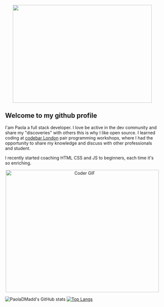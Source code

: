 <p  align="center"><img height="320px" width="95%" src = "https://github.com/PaolaDMadd/PaolaDMadd/blob/main/myname.gif"></p>

## Welcome to my github profile
I'am Paola a full stack developer. I love be active in the dev community and share my "discoveries" with others this is why I like open source.
I learned coding at [codebar London](https://codebar.io/) pair programming workshops, where I had the opportunity to share my knowledge and discuss with other professionals and student. 

I recently started coaching HTML CSS and JS to beginners, each time it's so enriching.


<p  align="center"><img src="https://media.giphy.com/media/SWoSkN6DxTszqIKEqv/giphy.gif" alt="Coder GIF" width="500" height="400"></p>

![PaolaDMadd's GitHub stats](https://github-readme-stats.vercel.app/api?username=PaolaDMadd) [![Top Langs](https://github-readme-stats.vercel.app/api/top-langs/?username=PaolaDMadd&langs_count=8)](https://github.com/PaolaDMadd/github-readme-stats)